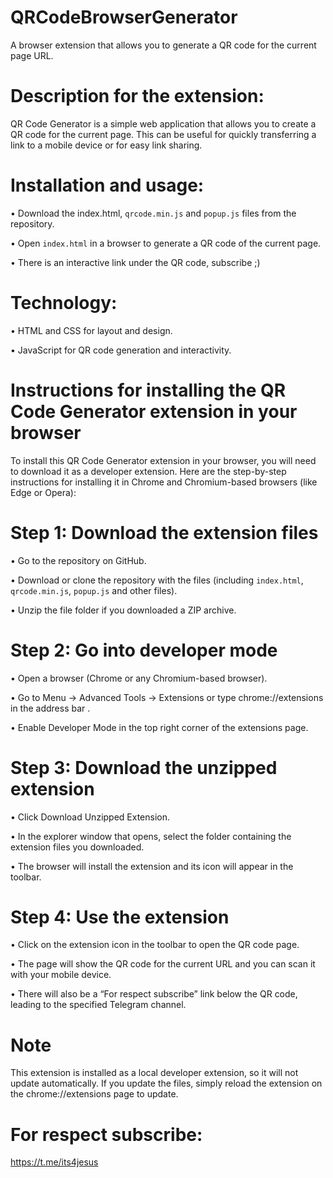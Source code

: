 # QRCodeBrowserGenerator
A browser extension that allows you to generate a QR code for the current page URL.

# Description for the extension:
QR Code Generator is a simple web application that allows you to create a QR code for the current page. This can be useful for quickly transferring a link to a mobile device or for easy link sharing.

# Installation and usage:
• Download the index.html, `qrcode.min.js` and `popup.js` files from the repository.

• Open `index.html` in a browser to generate a QR code of the current page.

• There is an interactive link under the QR code, subscribe ;)

# Technology:
• HTML and CSS for layout and design.

• JavaScript for QR code generation and interactivity.

# Instructions for installing the QR Code Generator extension in your browser
To install this QR Code Generator extension in your browser, you will need to download it as a developer extension. Here are the step-by-step instructions for installing it in Chrome and Chromium-based browsers (like Edge or Opera):

# Step 1: Download the extension files
• Go to the repository on GitHub.

• Download or clone the repository with the files (including `index.html`, `qrcode.min.js`, `popup.js` and other files).

• Unzip the file folder if you downloaded a ZIP archive.

# Step 2: Go into developer mode
• Open a browser (Chrome or any Chromium-based browser).

• Go to Menu → Advanced Tools → Extensions or type chrome://extensions in the address bar .

• Enable Developer Mode in the top right corner of the extensions page.

# Step 3: Download the unzipped extension
• Click Download Unzipped Extension.

• In the explorer window that opens, select the folder containing the extension files you downloaded.

• The browser will install the extension and its icon will appear in the toolbar.

# Step 4: Use the extension
• Click on the extension icon in the toolbar to open the QR code page.

• The page will show the QR code for the current URL and you can scan it with your mobile device.

• There will also be a “For respect subscribe” link below the QR code, leading to the specified Telegram channel.

# Note
This extension is installed as a local developer extension, so it will not update automatically. If you update the files, simply reload the extension on the chrome://extensions page to update.

# For respect subscribe: 
https://t.me/its4jesus
